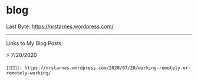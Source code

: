 # blog

Last Byte:
https://nrstarnes.wordpress.com/

--------------------------------------------------------------------------------------------------------------

Links to My Blog Posts:

⚡️ 7/20/2020 
    
    [👨🏻‍💻]: https://nrstarnes.wordpress.com/2020/07/20/working-remotely-or-remotely-working/
